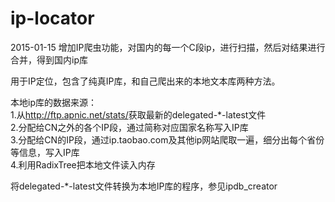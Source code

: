 ip-locator
==========

<p>
2015-01-15 增加IP爬虫功能，对国内的每一个C段ip，进行扫描，然后对结果进行合并，得到国内ip库
</p>

<p>
用于IP定位，包含了纯真IP库，和自己爬出来的本地文本库两种方法。
</p>
<p>
本地ip库的数据来源：<br/>
  1.从<a href="http://ftp.apnic.net/stats/">http://ftp.apnic.net/stats/</a>获取最新的delegated-*-latest文件<br/>
  2.分配给CN之外的各个IP段，通过简称对应国家名称写入IP库<br/>
  3.分配给CN的IP段，通过ip.taobao.com及其他ip网站爬取一遍，细分出每个省份等信息，写入IP库<br/>
  4.利用RadixTree把本地文件读入内存<br/>
<p/>
<p>
将delegated-*-latest文件转换为本地IP库的程序，参见ipdb_creator
</P>
